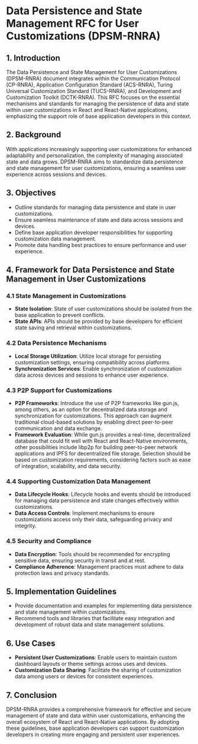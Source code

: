 # Data Persistence and State Management RFC for User Customizations (DPSM-RNRA)

## 1. Introduction

The Data Persistence and State Management for User Customizations (DPSM-RNRA) document integrates within the Communication Protocol (CP-RNRA), Application Configuration Standard (ACS-RNRA), Turing Universal Customization Standard (TUCS-RNRA), and Development and Customization Toolkit (DCTK-RNRA). This RFC focuses on the essential mechanisms and standards for managing the persistence of data and state within user customizations in React and React-Native applications, emphasizing the support role of base application developers in this context.

## 2. Background

With applications increasingly supporting user customizations for enhanced adaptability and personalization, the complexity of managing associated state and data grows. DPSM-RNRA aims to standardize data persistence and state management for user customizations, ensuring a seamless user experience across sessions and devices.

## 3. Objectives

- Outline standards for managing data persistence and state in user customizations.
- Ensure seamless maintenance of state and data across sessions and devices.
- Define base application developer responsibilities for supporting customization data management.
- Promote data handling best practices to ensure performance and user experience.

## 4. Framework for Data Persistence and State Management in User Customizations

### 4.1 State Management in Customizations

- **State Isolation**: State of user customizations should be isolated from the base application to prevent conflicts.
- **State APIs**: APIs should be provided by base developers for efficient state saving and retrieval within customizations.

### 4.2 Data Persistence Mechanisms

- **Local Storage Utilization**: Utilize local storage for persisting customization settings, ensuring compatibility across platforms.
- **Synchronization Services**: Enable synchronization of customization data across devices and sessions to enhance user experience.

### 4.3 P2P Support for Customizations

- **P2P Frameworks**: Introduce the use of P2P frameworks like gun.js, among others, as an option for decentralized data storage and synchronization for customizations. This approach can augment traditional cloud-based solutions by enabling direct peer-to-peer communication and data exchange.
- **Framework Evaluation**: While gun.js provides a real-time, decentralized database that could fit well with React and React-Native environments, other possibilities include libp2p for building peer-to-peer network applications and IPFS for decentralized file storage. Selection should be based on customization requirements, considering factors such as ease of integration, scalability, and data security.

### 4.4 Supporting Customization Data Management

- **Data Lifecycle Hooks**: Lifecycle hooks and events should be introduced for managing data persistence and state changes effectively within customizations.
- **Data Access Controls**: Implement mechanisms to ensure customizations access only their data, safeguarding privacy and integrity.

### 4.5 Security and Compliance

- **Data Encryption**: Tools should be recommended for encrypting sensitive data, ensuring security in transit and at rest.
- **Compliance Adherence**: Management practices must adhere to data protection laws and privacy standards.

## 5. Implementation Guidelines

- Provide documentation and examples for implementing data persistence and state management within customizations.
- Recommend tools and libraries that facilitate easy integration and development of robust data and state management solutions.

## 6. Use Cases

- **Persistent User Customizations**: Enable users to maintain custom dashboard layouts or theme settings across uses and devices.
- **Customization Data Sharing**: Facilitate the sharing of customization data among users or devices for consistent experiences.

## 7. Conclusion

DPSM-RNRA provides a comprehensive framework for effective and secure management of state and data within user customizations, enhancing the overall ecosystem of React and React-Native applications. By adopting these guidelines, base application developers can support customization developers in creating more engaging and persistent user experiences.
